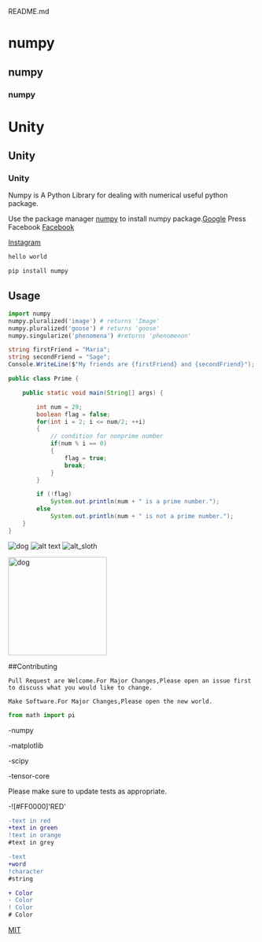 README.md


# numpy
## numpy
### numpy

# Unity
## Unity
### Unity

Numpy is A Python Library for dealing with numerical useful python package.

Use the package manager [numpy](https://pip.pypa.io/en/stable/) to install numpy package.[Google](google.com)
Press Facebook
[Facebook](www.facebook.com)


[Instagram](https://www.instagram.com)


```bash
hello world
```

```bash 
pip install numpy
```

## Usage

```python
import numpy
numpy.pluralized('image') # returns 'Image'
numpy.pluralized('goose') # returns 'goose'
numpy.singularize('phenomena') #returns 'phenomenon'
```

```C#
string firstFriend = "Maria";
string secondFriend = "Sage";
Console.WriteLine($"My friends are {firstFriend} and {secondFriend}");
```
```java
public class Prime {

    public static void main(String[] args) {

        int num = 29;
        boolean flag = false;
        for(int i = 2; i <= num/2; ++i)
        {
            // condition for nonprime number
            if(num % i == 0)
            {
                flag = true;
                break;
            }
        }

        if (!flag)
            System.out.println(num + " is a prime number.");
        else
            System.out.println(num + " is not a prime number.");
    }
}
```
![dog](https://www.dw.com/image/49202627_303.jpg)
![alt text](https://www.stellaandchewys.com/wp-content/uploads/maplechristmas.jpg)
![alt_sloth](https://static01.nyt.com/images/2014/01/28/science/28SLOT_SPAN/28SLOT-jumbo.jpg)

<img src="https://www.dw.com/image/49202627_303.jpg" width="200px" height="200px" alt="dog">

##Contributing

```
Pull Request are Welcome.For Major Changes,Please open an issue first to discuss what you would like to change.
```

```
Make Software.For Major Changes,Please open the new world.
```

```python
from math import pi
```
-numpy

-matplotlib

-scipy

-tensor-core

Please make sure to update tests as appropriate.

-![#FF0000]'RED'

```diff
-text in red
+text in green
!text in orange
#text in grey
```

```diff
-text
+word
!character
#string
```

```diff
+ Color
- Color
! Color
# Color
```

[MIT](https://choosealicense.com/licenses/mit/)
